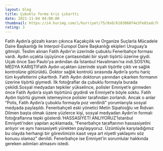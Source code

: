 ```yaml
--- 
layout: blog
title: Çubuklu forma kriz çıkarttı
date: 2021-11-04 04:00:00
thumbnail: https://i4.hurimg.com/i/hurriyet/75/0x0/6183068f4e3fe01adc70a202.jpg
rating: 3
---
```

Fatih Aydın’a gözaltı kararı çıkınca Kaçakçılık ve Organize Suçlarla Mücadele Daire Başkanlığı ile Interpol-Europol Daire Başkanlığı ekipleri Uruguay’a gitmişti. Teslim alınan Fatih Aydın’ın üzerinde çubuklu Fenerbahçe forması vardı. Aydın uçakta üşüyünce çantasındaki bir siyah tişörtü üzerine giydi. Uçak önce Sao Paulo’ya ardından da İstanbul Havalimanı’na indi.SOSYAL MEDYA KARIŞTIFatih Aydın uçaktan üzerinde siyah tişörtle çıktı ve sağlık kontrolüne götürüldü. Doktor sağlık kontrolü sırasında Aydın’a şortu hariç tüm kıyafetlerini çıkarttırdı. Fatih Aydın doktorun yanından çıkarken formanın üzerine tişörtü giymedi. İlk fotoğraflar da çubuklu formayla burada çekildi.Sosyal medyadan tepkiler yükselince, polisler Emniyet’e girmeden önce Fatih Aydın’a siyah tişörtünü giydirdi ve Emniyet’e böyle soktu. Fatih Aydın tişörtü giymek istemeyince polisler tarafından zorlandı. Ancak o anlar “Polis, Fatih Aydın’a çubuklu formayla poz verdirdi” yorumlarıyla sosyal medyada paylaşıldı. Fenerbahçeli eski yönetici Metin Sipahioğlu ve Rıdvan Dilmen başta olmak üzere yüzlerce kişi, sosyal medyadan Aydın’ın formalı fotoğraflarına tepki gösterdi.‘HASSASİYETİ ANLIYORUZ’İstanbul Emniyeti’nden yapılan açıklamada, “Fenerbahçe taraftarının hassasiyetini anlıyor ve aynı hassasiyeti yürekten paylaşıyoruz. Üzüntüyle karşıladığımız bu olayda herhangi bir görevlimizin kasıt veya art niyetli yaklaşımı söz konusu olamaz” denildi. Fenerbahçe ise Emniyet’in sorumlular hakkında gereken adımları atmasını istedi.